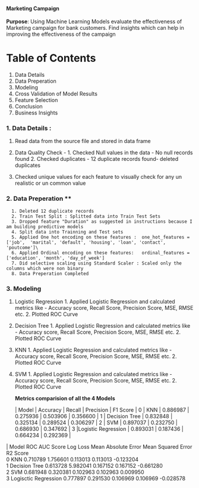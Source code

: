 #### Marketing Campaign
**Purpose**: Using Machine Learning Models evaluate the effectiveness of Marketing campaign for bank customers.
Find insights which can help in improving the effectiveness of the campaign

# Table of Contents
   1. Data Details
   2. Data Preperation
   3. Modeling
   5. Cross Validation of Model Results
   6. Feature Selection
   7. Conclusion
   8. Business Insights

### 1. Data Details :
1. Read data from the source file and stored in data frame
2. Data Quality Check -
        1. Checked Null values in the data - No null records found
        2. Checked duplicates - 12 duplicate records found- deleted duplicates
        
3. Checked unique values for each feature to visually check for any un realistic or un common value
  
 ### 2. Data Preperation ** 
      1. Deleted 12 duplicate records
      2. Train Test Split : Splitted data into Train Test Sets
      3. Dropped feature "Duration" as suggested in instructions because I am building predictive models
      4. Split data into Trainning and Test sets
      5. Applied One hot encoding on these features :  one_hot_features = ['job',  'marital', 'default', 'housing', 'loan', 'contact', 'poutcome']\
      6. Applied Ordinal encoding on these features:   ordinal_features = ['education', 'month', 'day_of_week']
      7. Did selective scaling using Standard Scaler : Scaled only the columns which were non binary
      8. Data Preperation Completed

### 3. Modeling
1. Logistic Regression
       1. Applied Logistic Regression and calculated metrics like - Accuracy score, Recall Score, Precision Score, MSE, RMSE etc.
       2. Plotted ROC Curve
2. Decision Tree
       1. Applied Logistic Regression and calculated metrics like - Accuracy score, Recall Score, Precision Score, MSE, RMSE etc.
       2. Plotted ROC Curve
3. KNN
       1. Applied Logistic Regression and calculated metrics like - Accuracy score, Recall Score, Precision Score, MSE, RMSE etc.
       2. Plotted ROC Curve
4. SVM
       1. Applied Logistic Regression and calculated metrics like - Accuracy score, Recall Score, Precision Score, MSE, RMSE etc.
       2. Plotted ROC Curve

   **Metrics  comparision of all the 4 Models**

   |               Model | Accuracy |  Recall  | Precision | F1 Score   |
0  |               KNN   | 0.886987 | 0.275936 | 0.503906  |  0.356600  | 
1  |    Decision Tree    | 0.832848 | 0.325134 | 0.289524  | 0.306297   |
2  |             SVM     | 0.897037 | 0.232750 | 0.686930  | 0.347692   |
3  |Logistic Regression  | 0.893031 | 0.187436 | 0.664234  | 0.292369   |

  |        Model        ROC AUC Score         Log Loss          Mean Absolute Error   Mean Squared Error          R2 Score  
0           KNN        0.710789              1.756601             0.113013            0.113013                  -0.123204  
1 Decision Tree        0.613728              5.982041             0.167152            0.167152                  -0.661280  
2           SVM        0.681948              0.320381             0.102963            0.102963                   0.009950  
3 Logisctic Regression 0.777897              0.291530             0.106969            0.106969                  -0.028578  
   
